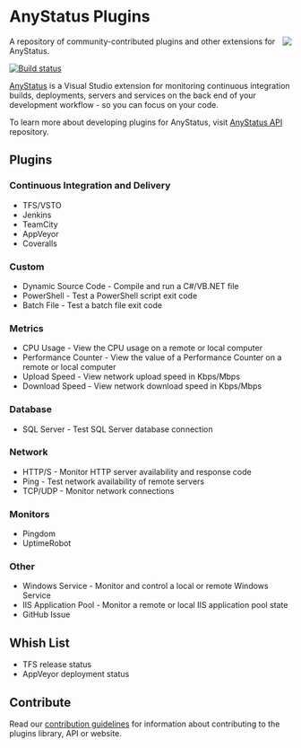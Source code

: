 # AnyStatus Plugins

<img align="right" src="http://www.anystat.us/assets/images/anystatus-visual-studio-extension.png"/>

A repository of community-contributed plugins and other extensions for AnyStatus.

[![Build status](https://ci.appveyor.com/api/projects/status/dvn1rwrauwyq5yx6?svg=true)](https://ci.appveyor.com/project/AnyStatus/plugins)

[AnyStatus](http://www.anystat.us) is a Visual Studio extension for monitoring continuous integration builds, deployments, servers and services on the back end of your development workflow - so you can focus on your code.

To learn more about developing plugins for AnyStatus, visit [AnyStatus API](https://github.com/AnyStatus/API) repository.

## Plugins

### Continuous Integration and Delivery

- TFS/VSTO
- Jenkins
- TeamCity
- AppVeyor
- Coveralls

### Custom 

- Dynamic Source Code - Compile and run a C#/VB.NET file
- PowerShell - Test a PowerShell script exit code
- Batch File - Test a batch file exit code

### Metrics

- CPU Usage - View the CPU usage on a remote or local computer
- Performance Counter - View the value of a Performance Counter on a remote or local computer
- Upload Speed - View network upload speed in Kbps/Mbps
- Download Speed - View network download speed in Kbps/Mbps

### Database
 
- SQL Server - Test SQL Server database connection

### Network

- HTTP/S - Monitor HTTP server availability and response code
- Ping - Test network availability of remote servers
- TCP/UDP - Monitor network connections

### Monitors

- Pingdom
- UptimeRobot

### Other

- Windows Service - Monitor and control a local or remote Windows Service
- IIS Application Pool - Monitor a remote or local IIS application pool state
- GitHub Issue

## Whish List

- TFS release status
- AppVeyor deployment status

## Contribute

Read our [contribution guidelines](CONTRIBUTING.md) for information about contributing to the plugins library, API or website.
